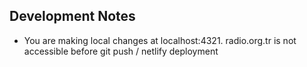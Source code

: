 ## Development Notes

- You are making local changes at localhost:4321. radio.org.tr is not accessible before git push / netlify deployment